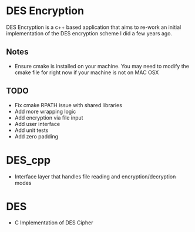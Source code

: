 # DES Encryption

DES Encryption is a c++ based application that aims to re-work an initial implementation of the DES encryption scheme I did a few years ago. 


## Notes

* Ensure cmake is installed on your machine. You may need to modify the cmake file for right now if your machine is not on MAC OSX



## TODO
* Fix cmake RPATH issue with shared libraries
* Add more wrapping logic
* Add encryption via file input
* Add user interface
* Add unit tests
* Add zero padding

# DES_cpp

* Interface layer that handles file reading and encryption/decryption modes

# DES

* C Implementation of DES Cipher
